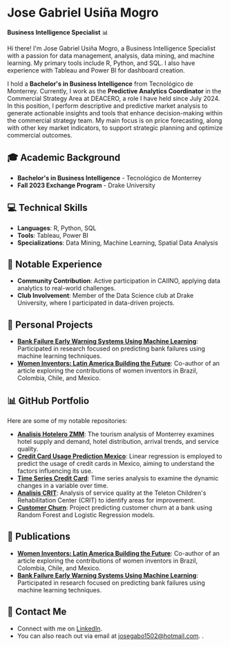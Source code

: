 # Jose Gabriel Usiña Mogro  
**Business Intelligence Specialist** 📊  

Hi there! I'm Jose Gabriel Usiña Mogro, a Business Intelligence Specialist with a passion for data management, analysis, data mining, and machine learning. My primary tools include R, Python, and SQL. I also have experience with Tableau and Power BI for dashboard creation.

I hold a **Bachelor's in Business Intelligence** from Tecnológico de Monterrey. Currently, I work as the **Predictive Analytics Coordinator** in the Commercial Strategy Area at DEACERO, a role I have held since July 2024. In this position, I perform descriptive and predictive market analysis to generate actionable insights and tools that enhance decision-making within the commercial strategy team. My main focus is on price forecasting, along with other key market indicators, to support strategic planning and optimize commercial outcomes.

## 🎓 Academic Background  
- **Bachelor's in Business Intelligence** - Tecnológico de Monterrey  
- **Fall 2023 Exchange Program** - Drake University  

## 💻 Technical Skills  
- **Languages**: R, Python, SQL  
- **Tools**: Tableau, Power BI  
- **Specializations**: Data Mining, Machine Learning, Spatial Data Analysis  

## 🌟 Notable Experience  
- **Community Contribution**: Active participation in CAIINO, applying data analytics to real-world challenges.  
- **Club Involvement**: Member of the Data Science club at Drake University, where I participated in data-driven projects.

## 📂 Personal Projects  
- **[Bank Failure Early Warning Systems Using Machine Learning](https://drive.google.com/file/d/1MBqFedBVE3IdP5_8L_Qn0h14z2w0x2xc/view?usp=sharing)**: Participated in research focused on predicting bank failures using machine learning techniques.  
- **[Women Inventors: Latin America Building the Future](https://www.caiinno.org/wp-content/uploads/2024/01/INGLES-CAIINNO-GLIPA.pdf)**: Co-author of an article exploring the contributions of women inventors in Brazil, Colombia, Chile, and Mexico.

## 📊 GitHub Portfolio  
Here are some of my notable repositories:  
- **[Analisis Hotelero ZMM](https://github.com/josegabrielusina/analisis_hotelero_zmm)**: The tourism analysis of Monterrey examines hotel supply and demand, hotel distribution, arrival trends, and service quality.  
- **[Credit Card Usage Prediction Mexico](https://github.com/josegabrielusina/credit-card-usage-prediction-mexico)**: Linear regression is employed to predict the usage of credit cards in Mexico, aiming to understand the factors influencing its use.  
- **[Time Series Credit Card](https://github.com/josegabrielusina/time_series_credit_card)**: Time series analysis to examine the dynamic changes in a variable over time.  
- **[Analisis CRIT](https://github.com/josegabrielusina/analisis_crit)**: Analysis of service quality at the Teleton Children's Rehabilitation Center (CRIT) to identify areas for improvement.  
- **[Customer Churn](https://github.com/josegabrielusina/customer_churn)**: Project predicting customer churn at a bank using Random Forest and Logistic Regression models.

## 📝 Publications  
- **[Women Inventors: Latin America Building the Future](https://www.caiinno.org/wp-content/uploads/2024/01/INGLES-CAIINNO-GLIPA.pdf)**: Co-author of an article exploring the contributions of women inventors in Brazil, Colombia, Chile, and Mexico.  
- **[Bank Failure Early Warning Systems Using Machine Learning](https://drive.google.com/file/d/1MBqFedBVE3IdP5_8L_Qn0h14z2w0x2xc/view?usp=sharing)**: Participated in research focused on predicting bank failures using machine learning techniques.

## 📧 Contact Me  
- Connect with me on [LinkedIn](https://www.linkedin.com/in/jose-gabriel-usina-mogro/).  
- You can also reach out via email at josegabo1502@hotmail.com.
.


